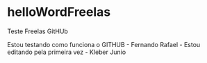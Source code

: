 # helloWordFreelas
Teste Freelas GitHUb

Estou testando como funciona o GITHUB - Fernando Rafael - 
Estou editando pela primeira vez - Kleber Junio

